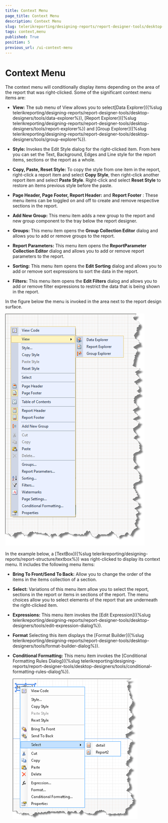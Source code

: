```yaml
---
title: Context Menu
page_title: Context Menu 
description: Context Menu
slug: telerikreporting/designing-reports/report-designer-tools/desktop-designers/tools/context-menu
tags: context,menu
published: True
position: 5
previous_url: /ui-context-menu
---
```


# Context Menu

The context menu will conditionally display items depending on the area of the report that was right-clicked. Some of the significant context menu items are: 

* __View:__ The sub menu of View allows you to select[Data Explorer]({%slug telerikreporting/designing-reports/report-designer-tools/desktop-designers/tools/data-explorer%}), [Report Explorer]({%slug telerikreporting/designing-reports/report-designer-tools/desktop-designers/tools/report-explorer%}) and [Group Explorer]({%slug telerikreporting/designing-reports/report-designer-tools/desktop-designers/tools/group-explorer%}).

* __Style:__ Invokes the Edit Style dialog for the right-clicked item. From here you can set the Text, Background, Edges and Line style for the report items, sections or the report as a whole.

* __Copy, Paste, Reset Style:__ To copy the style from one item in the report, right-click a report item and select __Copy Style__, then right-click another report item and select __Paste Style__. Right-click and select __Reset Style__ to restore an items previous style before the paste.

* __Page Header, Page Footer, Report Header:__ and __Report Footer__ : These menu items can be toggled on and off to create and remove respective sections in the report.

* __Add New Group:__ This menu item adds a new group to the report and new group component to the tray below the report designer.

* __Groups:__ This menu item opens the __Group Collection Editor__ dialog and allows you to add or remove groups to the report.

* __Report Parameters:__ This menu item opens the __ReportParameter Collection Editor__ dialog and allows you to add or remove report parameters to the report.

* __Sorting:__ This menu item opens the __Edit Sorting__ dialog and allows you to add or remove sort expressions to sort the data in the report.

* __Filters:__ This menu item opens the __Edit Filters__ dialog and allows you to add or remove filter expressions to restrict the data that is being shown in the report.

In the figure below the menu is invoked in the area next to the report design surface.   

  ![](images/UI012.png)

In the example below, a [TextBox]({%slug telerikreporting/designing-reports/report-structure/textbox%}) was right-clicked to display its context menu. It includes the following menu items:

* __Bring To Front/Send To Back:__ Allow you to change the order of the items in the items collection of a section.

* __Select:__ Variations of this menu item allow you to select the report, sections in the report or items in sections of the report. The menu choices allow you to select elements of the report that are underneath the right-clicked item.

* __Expressions:__ This menu item invokes the [Edit Expression]({%slug telerikreporting/designing-reports/report-designer-tools/desktop-designers/tools/edit-expression-dialog%}). 

* __Format__ Selecting this item displays the [Format Builder]({%slug telerikreporting/designing-reports/report-designer-tools/desktop-designers/tools/format-builder-dialog%}). 

* __Conditional Formatting:__ This menu item invokes the [Conditional Formatting Rules Dialog]({%slug telerikreporting/designing-reports/report-designer-tools/desktop-designers/tools/conditional-formatting-rules-dialog%}). 

  ![](images/UI013.png)


